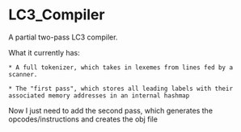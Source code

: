 # LC3_Compiler
 A partial two-pass LC3 compiler.
 
 What it currently has:
	
 	* A full tokenizer, which takes in lexemes from lines fed by a scanner.

	* The "first pass", which stores all leading labels with their associated memory addresses in an internal hashmap
	
 Now I just need to add the second pass, which generates the opcodes/instructions and creates the obj file

